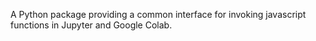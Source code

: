 A Python package providing a common interface for invoking javascript functions in Jupyter and Google Colab.